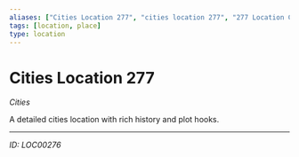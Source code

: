 ```yaml
---
aliases: ["Cities Location 277", "cities location 277", "277 Location Cities"]
tags: [location, place]
type: location
---
```


# Cities Location 277

*Cities*

A detailed cities location with rich history and plot hooks.

---
*ID: LOC00276*